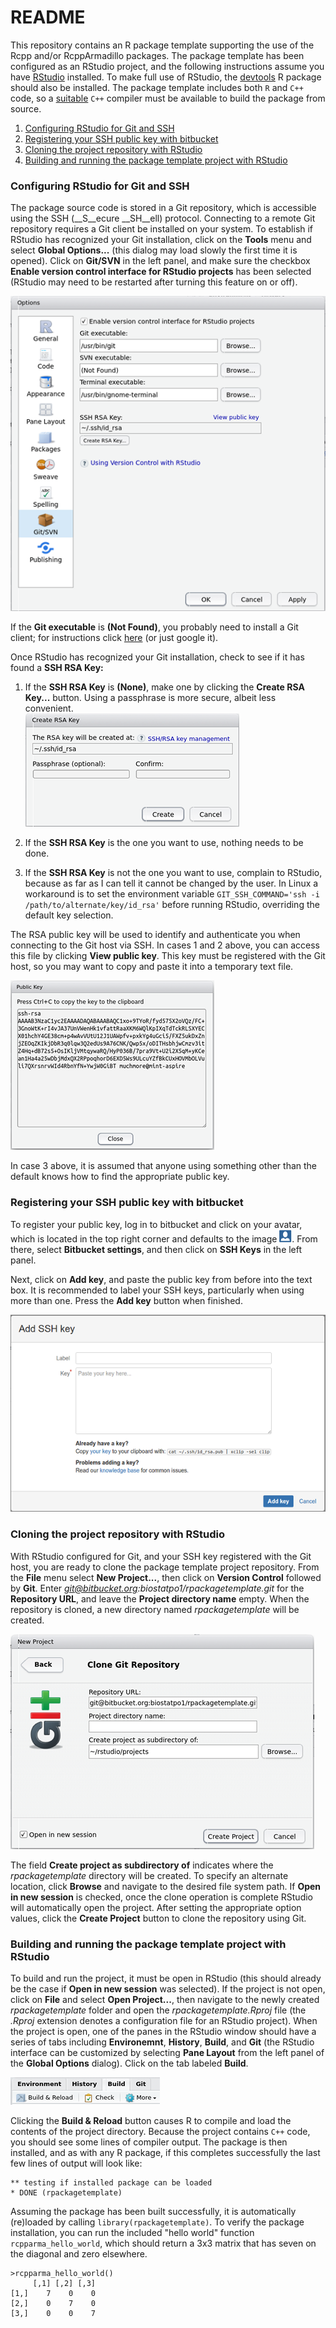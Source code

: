 # README #

This repository contains an R package template supporting the use of the Rcpp and/or RcppArmadillo packages. The package template has been configured as an RStudio project, and the following instructions assume you have [RStudio](https://www.rstudio.com/) installed. To make full use of RStudio, the [devtools](https://cran.r-project.org/web/packages/devtools/index.html) R package should also be installed. The package template includes both `R` and `C++` code, so a [suitable](https://cran.r-project.org/doc/manuals/r-release/R-admin.html) `C++` compiler must be available to build the package from source.

1. [Configuring RStudio for Git and SSH](#configuring-rstudio-for-git-and-ssh)
2. [Registering your SSH public key with bitbucket](#registering-your-ssh-public-key-with-bitbucket)
3. [Cloning the project repository with RStudio](#cloning-the-project-repository-with-rstudio)
4. [Building and running the package template project with RStudio](#building-and-running-the-package-template-project-with-rstudio)

### Configuring RStudio for Git and SSH

The package source code is stored in a Git repository, which is accessible using the SSH (__S__ecure __SH__ell) protocol. Connecting to a remote Git repository requires a Git client be installed on your system. To establish if RStudio has recognized your Git installation, click on the __Tools__ menu and select __Global Options...__ (this dialog may load slowly the first time it is opened). Click on __Git/SVN__ in the left panel, and make sure the checkbox __Enable version control interface for RStudio projects__ has been selected (RStudio may need to be restarted after turning this feature on or off).

![RStudio global options](./readme/SSHKey.png)

If the __Git executable__ is __(Not Found)__, you probably need to install a Git client; for instructions click [here](https://www.atlassian.com/git/tutorials/install-git) (or just google it).

Once RStudio has recognized your Git installation, check to see if it has found a __SSH RSA Key:__ 

1. If the __SSH RSA Key__ is __(None)__, make one by clicking the __Create RSA Key...__ button. Using a passphrase is more secure, albeit less convenient.  
![Create RSA Key](./readme/CreateRSAKey.png)

2. If the __SSH RSA Key__ is the one you want to use, nothing needs to be done.
    
3. If the __SSH RSA Key__ is not the one you want to use, complain to RStudio, because as far as I can tell it cannot be changed by the user. In Linux a workaround is to set the environment variable `GIT_SSH_COMMAND='ssh -i /path/to/alternate/key/id_rsa'` before running RStudio, overriding the default key selection.

The RSA public key will be used to identify and authenticate you when connecting to the Git host via SSH. In cases 1 and 2 above, you can access this file by clicking __View public key__. This key must be registered with the Git host, so you may want to copy and paste it into a temporary text file.

![RSA public key](./readme/PublicKey.png)

In case 3 above, it is assumed that anyone using something other than the default knows how to find the appropriate public key.

### Registering your SSH public key with bitbucket

To register your public key, log in to bitbucket and click on your avatar, which is located in the top right corner and defaults to the image ![Avatar](./readme/BitbucketAvatar.png). From there, select __Bitbucket settings__, and then click on __SSH Keys__ in the left panel.

Next, click on __Add key__, and paste the public key from before into the text box. It is recommended to label your SSH keys, particularly when using more than one. Press the __Add key__ button when finished.

![Bitbucket add key](./readme/BitbucketAddKey.png)

### Cloning the project repository with RStudio

With RStudio configured for Git, and your SSH key registered with the Git host, you are ready to clone the package template project repository. From the __File__ menu select __New Project...__, then click on __Version Control__ followed by __Git__. Enter *git@bitbucket.org:biostatpo1/rpackagetemplate.git* for the __Repository URL__, and leave the __Project directory name__ empty. When the repository is cloned, a new directory named *rpackagetemplate* will be created. 

![Cloning a repository with Git and RStudio](./readme/CloneGitRepo.png)

The field __Create project as subdirectory of__ indicates where the *rpackagetemplate* directory will be created. To specify an alternate location, click __Browse__ and navigate to the desired file system path. If __Open in new session__ is checked, once the clone operation is complete RStudio will automatically open the project. After setting the appropriate option values, click the __Create Project__ button to clone the repository using Git.

### Building and running the package template project with RStudio

To build and run the project, it must be open in RStudio (this should already be the case if __Open in new session__ was selected). If the project is not open, click on __File__ and select __Open Project...__, then navigate to the newly created *rpackagetemplate* folder and open the *rpackagetemplate.Rproj* file (the *.Rproj* extension denotes a configuration file for an RStudio project). When the project is open, one of the panes in the RStudio window should have a series of tabs including __Environemnt__, __History__, __Build__, and __Git__ (the RStudio interface can be customized by selecting __Pane Layout__ from the left panel of the __Global Options__ dialog). Click on the tab labeled __Build__.

![Cloning a repository with Git and RStudio](./readme/BuildTab.png)

Clicking the __Build & Reload__ button causes R to compile and load the contents of the project directory. Because the project contains `C++` code, you should see some lines of compiler output. The package is then installed, and as with any R package, if this completes successfully the last few lines of output will look like:

    ** testing if installed package can be loaded
    * DONE (rpackagetemplate)

Assuming the package has been built successfully, it is automatically (re)loaded by calling `library(rpackagetemplate)`. To verify the package installation, you can run the included "hello world" function `rcpparma_hello_world`, which should return a 3x3 matrix that has seven on the diagonal and zero elsewhere.

    >rcpparma_hello_world()
         [,1] [,2] [,3]
    [1,]    7    0    0
    [2,]    0    7    0
    [3,]    0    0    7